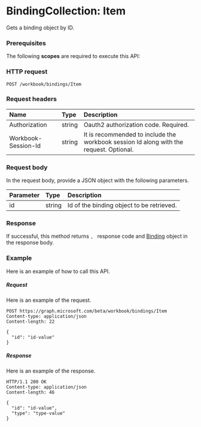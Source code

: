 # BindingCollection: Item

Gets a binding object by ID.
### Prerequisites
The following **scopes** are required to execute this API: 
### HTTP request
<!-- { "blockType": "ignored" } -->
```http
POST /workbook/bindings/Item

```
### Request headers
| Name       | Type | Description|
|:---------------|:--------|:----------|
| Authorization  |string | Oauth2 authorization code. Required.| 
| Workbook-Session-Id  |string |It is recommended to include the workbook session Id along with the request. Optional.|

### Request body
In the request body, provide a JSON object with the following parameters.

| Parameter	   | Type	|Description|
|:---------------|:--------|:----------|
|id|string|Id of the binding object to be retrieved.|

### Response
If successful, this method returns `, ` response code and [Binding](../resources/binding.md) object in the response body.

### Example
Here is an example of how to call this API.
##### Request
Here is an example of the request.
<!-- {
  "blockType": "request",
  "name": "bindingcollection_item"
}-->
```http
POST https://graph.microsoft.com/beta/workbook/bindings/Item
Content-type: application/json
Content-length: 22

{
  "id": "id-value"
}
```

##### Response
Here is an example of the response.
<!-- {
  "blockType": "response",
  "truncated": false,
  "@odata.type": "microsoft.graph.binding"
} -->
```http
HTTP/1.1 200 OK
Content-type: application/json
Content-length: 46

{
  "id": "id-value",
  "type": "type-value"
}
```

<!-- uuid: 8fcb5dbc-d5aa-4681-8e31-b001d5168d79
2015-10-25 14:57:30 UTC -->
<!-- {
  "type": "#page.annotation",
  "description": "BindingCollection: Item",
  "keywords": "",
  "section": "documentation",
  "tocPath": ""
}-->